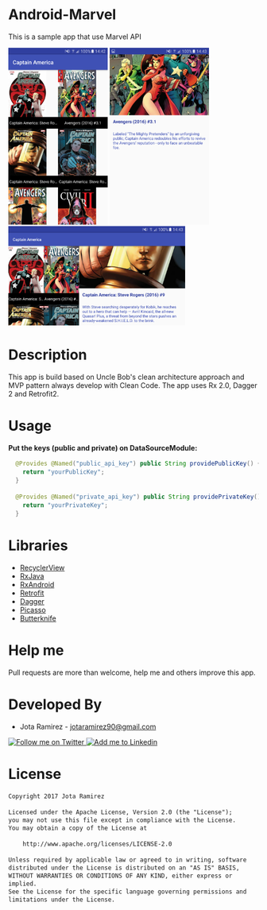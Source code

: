 # Android-Marvel
This is a sample app that use Marvel API 

<img src="art/main.png" width="200px" height="356px" />
<img src="art/details.png" width="200px" height="356px" />
<img src="art/main-land.png" width="356px" height="200px" />

# Description
This app is build based on Uncle Bob's clean architecture approach and MVP pattern always develop with Clean Code. 
The app uses Rx 2.0, Dagger 2 and Retrofit2.

# Usage
**Put the keys (public and private) on DataSourceModule:**
```java
  @Provides @Named("public_api_key") public String providePublicKey() {
    return "yourPublicKey";
  }

  @Provides @Named("private_api_key") public String providePrivateKey() {
    return "yourPrivateKey";
  }
```
# Libraries

* [RecyclerView](https://developer.android.com/training/material/lists-cards.html?hl=en)
* [RxJava](https://github.com/ReactiveX/RxJava)
* [RxAndroid](https://github.com/ReactiveX/RxAndroid)
* [Retrofit](https://github.com/square/retrofit)
* [Dagger](https://github.com/google/dagger)
* [Picasso](https://github.com/square/picasso)
* [Butterknife](https://github.com/JakeWharton/butterknife)

# Help me
Pull requests are more than welcome, help me and others improve this app.

# Developed By

* Jota Ramirez - <jotaramirez90@gmail.com>

<a href="https://twitter.com/JotaRamirez90">
  <img alt="Follow me on Twitter" src="https://image.freepik.com/iconos-gratis/twitter-logo_318-40209.jpg" height="60" width="60"/>
</a>
<a href="https://es.linkedin.com/in/josejuanramirez">
  <img alt="Add me to Linkedin" src="https://image.freepik.com/iconos-gratis/boton-del-logotipo-linkedin_318-84979.png" height="60" width="60"/>
</a>


# License
	Copyright 2017 Jota Ramirez

	Licensed under the Apache License, Version 2.0 (the "License");
	you may not use this file except in compliance with the License.
	You may obtain a copy of the License at

		http://www.apache.org/licenses/LICENSE-2.0

	Unless required by applicable law or agreed to in writing, software
	distributed under the License is distributed on an "AS IS" BASIS,
	WITHOUT WARRANTIES OR CONDITIONS OF ANY KIND, either express or implied.
	See the License for the specific language governing permissions and
	limitations under the License.
